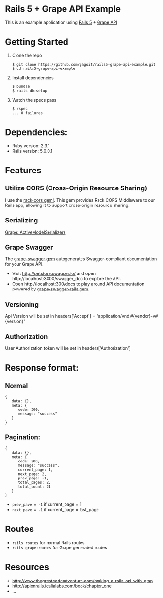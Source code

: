 Rails 5 + Grape API Example
===========================

This is an example application using [Rails 5](http://rubyonrails.org/) + [Grape API](https://github.com/ruby-grape/grape)

# Getting Started

1. Clone the repo

   ```
   $ git clone https://github.com/gagoit/rails5-grape-api-example.git
   $ cd rails5-grape-api-example
   ```

2. Install dependencies

   ```
   $ bundle
   $ rails db:setup
   ```

3. Watch the specs pass

   ```
   $ rspec
   ... 0 failures
   ```

# Dependencies:
* Ruby version: 2.3.1
* Rails version: 5.0.0.1

# Features
## Utilize CORS (Cross-Origin Resource Sharing)
I use the [rack-cors gem!](https://github.com/cyu/rack-cors). This gem provides Rack CORS Middleware to our Rails app, allowing it to support cross-origin resource sharing.

## Serializing
[Grape::ActiveModelSerializers](https://github.com/ruby-grape/grape-active_model_serializers)

## Grape Swagger
The [grape-swagger gem](https://github.com/tim-vandecasteele/grape-swagger) autogenerates Swagger-compliant documentation for your Grape API.

* Visit http://petstore.swagger.io/ and open http://localhost:3000/swagger_doc to explore the API.
* Open http://localhost:300/docs to play around API documentation powered by [grape-swagger-rails gem](https://github.com/ruby-grape/grape-swagger-rails).

## Versioning
Api Version will be set in headers['Accept'] = "application/vnd.#{vendor}-v#{version}"

## Authorization
User Authorization token will be set in headers['Authorization']

# Response format:    
## Normal
  ```
  {
     data: {},
     meta: {
        code: 200,
        message: "success"
     }
  }
  ```

## Pagination:
  ```
  {
     data: {},
     meta: {
        code: 200,
        message: "success",
        current_page: 1,
        next_page: 2,
        prev_page: -1,
        total_pages: 2,
        total_count: 21
     }
  }
  ```
  
  + `prev_pave = -1` if current_page = 1
  + `next_pave = -1` if current_page = last_page

# Routes
* `rails routes` for normal Rails routes
* `rails grape:routes` for Grape generated routes

# Resources
* http://www.thegreatcodeadventure.com/making-a-rails-api-with-grap
* http://apionrails.icalialabs.com/book/chapter_one
* ...
